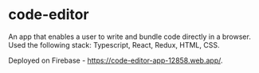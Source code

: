 # code-editor

An app that enables a user to write and bundle code directly in a browser. Used the following stack: Typescript, React, Redux, HTML, CSS.

Deployed on Firebase - https://code-editor-app-12858.web.app/.

